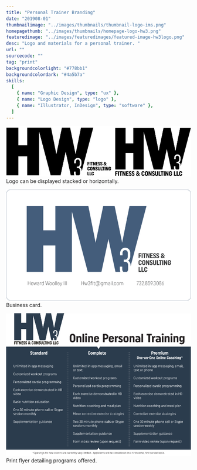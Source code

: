 ```yaml
---
title: "Personal Trainer Branding"
date: "201908-01"
thumbnailimage: "../images/thumbnails/thumbnail-logo-ims.png"
homepagethumb: "../images/thumbnails/homepage-logo-hw3.png"
featuredimage: "../images/featuredimages/featured-image-hw3logo.png"
desc: "Logo and materials for a personal trainer. "
url: ""
sourcecode: ""
tag: "print"
backgroundcolorlight: "#778bb1"
backgroundcolordark: "#4a5b7a"
skills:
  [
    { name: "Graphic Design", type: "ux" },
    { name: "Logo Design", type: "logo" },
    { name: "Illustrator, InDesign", type: "software" },
  ]
---
```


![alt text](../images/logos/HW3Fit-logo-versions.png "HW3Fit")
Logo can be displayed stacked or horizontally.

![alt text](../images/print/HW3-business-card.png "HW3Fit")
Business card.

![alt text](../images/print/HW3-Fit-Programs.png "HW3Fit")
Print flyer detailing programs offered.
